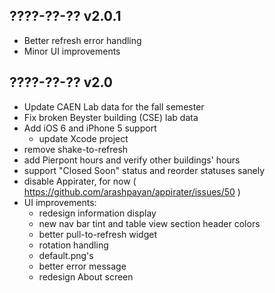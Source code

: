 ????-??-?? v2.0.1
-----------------

* Better refresh error handling
* Minor UI improvements

????-??-?? v2.0
---------------

* Update CAEN Lab data for the fall semester
* Fix broken Beyster building (CSE) lab data
* Add iOS 6 and iPhone 5 support
    * update Xcode project
* remove shake-to-refresh
* add Pierpont hours and verify other buildings' hours
* support "Closed Soon" status and reorder statuses sanely
* disable Appirater, for now ( https://github.com/arashpayan/appirater/issues/50 )
* UI improvements:
    * redesign information display
    * new nav bar tint and table view section header colors
    * better pull-to-refresh widget
    * rotation handling
    * default.png's
    * better error message
    * redesign About screen
